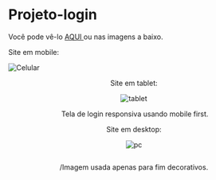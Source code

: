 # Projeto-login
Você pode vê-lo <a href="https://alexpereiraborges.github.io/projeto-login/"> AQUI <a/> ou nas imagens a baixo.
  
Site em mobile:

![Celular](https://user-images.githubusercontent.com/113382219/202854317-bbb55436-9c72-4f41-a4dc-c39ce3bfa160.png)
<div align="center"> 
  <img scr="https://user-images.githubusercontent.com/113382219/202854317-bbb55436-9c72-4f41-a4dc-c39ce3bfa160.png" width="100px" />
<div/> 
  Site em tablet:
  
![tablet](https://user-images.githubusercontent.com/113382219/202854527-36d3e096-8585-4372-be41-377da3c33151.png)

 <img  src="">
 Tela de login responsiva usando mobile first. 
<div align="center"> 
  <img scr="https://user-images.githubusercontent.com/113382219/202854527-36d3e096-8585-4372-be41-377da3c33151.png
"/>
<div/>
  
  Site em desktop:
  
![pc](https://user-images.githubusercontent.com/113382219/202855051-a91a9fb5-3050-4b48-b966-1845dfed4895.png)

<div align="center"> 
  <img scr="https://user-images.githubusercontent.com/113382219/202855051-a91a9fb5-3050-4b48-b966-1845dfed4895.png"/>
<div/> 

/Imagem usada apenas para fim decorativos.


